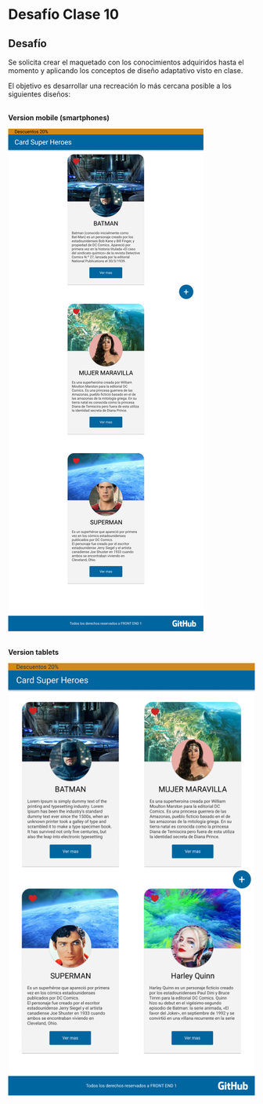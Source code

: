 # Desafío Clase 10

## Desafío

Se solicita crear el maquetado con los conocimientos adquiridos hasta el momento y aplicando los conceptos de diseño adaptativo visto en clase.

El objetivo es desarrollar una recreación lo más cercana posible a los siguientes diseños:
<br><br>

**Version mobile (smartphones)**

![Diseño Figma mobile C10S](./img/mobile_design.jpg "Diseño figma para la versión en smartphones")
<br><br>

**Version tablets**

![Diseño Figma tablets C10S](./img/tablet_design.jpg "Diseño figma para la versión en tablets")  